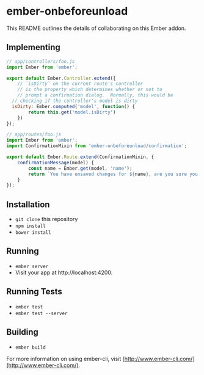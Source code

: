 # ember-onbeforeunload

This README outlines the details of collaborating on this Ember addon.

## Implementing

```js
// app/controllers/foo.js
import Ember from 'ember';

export default Ember.Controller.extend({
	// `isDirty` on the current route's controller
	// is the property which determines whether or not to
	// prompt a confirmation dialog.  Normally, this would be
  // checking if the controller's model is dirty
  isDirty: Ember.computed('model', function() {
		return this.get('model.isDirty')
	})
});
```

```js
// app/routes/foo.js
import Ember from 'ember';
import ConfirmationMixin from 'ember-onbeforeunload/confirmation';

export default Ember.Route.extend(ConfirmationMixin, {
	confirmationMessage(model) {
		const name = Ember.get(model, 'name');
		return `You have unsaved changes for ${name}, are you sure you want to continue?`;
	}
});
```

## Installation

* `git clone` this repository
* `npm install`
* `bower install`

## Running

* `ember server`
* Visit your app at http://localhost:4200.

## Running Tests

* `ember test`
* `ember test --server`

## Building

* `ember build`

For more information on using ember-cli, visit [http://www.ember-cli.com/](http://www.ember-cli.com/).
